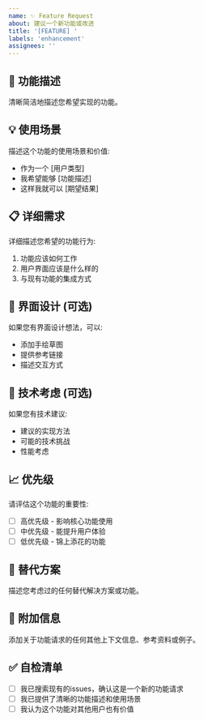 ```yaml
---
name: ✨ Feature Request
about: 建议一个新功能或改进
title: '[FEATURE] '
labels: 'enhancement'
assignees: ''
---
```


## 🎯 功能描述
清晰简洁地描述您希望实现的功能。

## 💡 使用场景
描述这个功能的使用场景和价值:
- 作为一个 [用户类型]
- 我希望能够 [功能描述]  
- 这样我就可以 [期望结果]

## 📋 详细需求
详细描述您希望的功能行为:
1. 功能应该如何工作
2. 用户界面应该是什么样的
3. 与现有功能的集成方式

## 🎨 界面设计 (可选)
如果您有界面设计想法，可以:
- 添加手绘草图
- 提供参考链接
- 描述交互方式

## 🔧 技术考虑 (可选)
如果您有技术建议:
- 建议的实现方法
- 可能的技术挑战
- 性能考虑

## 📈 优先级
请评估这个功能的重要性:
- [ ] 高优先级 - 影响核心功能使用
- [ ] 中优先级 - 能提升用户体验
- [ ] 低优先级 - 锦上添花的功能

## 🔄 替代方案
描述您考虑过的任何替代解决方案或功能。

## 📝 附加信息
添加关于功能请求的任何其他上下文信息、参考资料或例子。

## ✅ 自检清单
- [ ] 我已搜索现有的issues，确认这是一个新的功能请求
- [ ] 我已提供了清晰的功能描述和使用场景
- [ ] 我认为这个功能对其他用户也有价值
